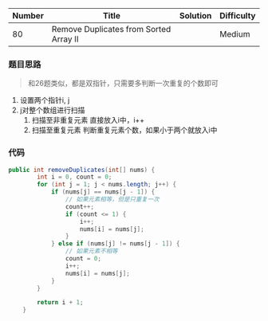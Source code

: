 | Number | Title | Solution | Difficulty |
|  ----  | ----  |   ----   |    ----    |
|  80 | Remove Duplicates from Sorted Array II  |          |   Medium        |


### 题目思路

> 和26题类似，都是双指针，只需要多判断一次重复的个数即可

1. 设置两个指针i, j
2. j对整个数组进行扫描
    1. 扫描至非重复元素
        直接放入i中，i++
    2. 扫描至重复元素
        判断重复元素个数，如果小于两个就放入i中

### 代码

```java
public int removeDuplicates(int[] nums) {
        int i = 0, count = 0;
        for (int j = 1; j < nums.length; j++) {
            if (nums[j] == nums[j - 1]) {
                // 如果元素相等，但是只重复一次
                count++;
                if (count <= 1) {
                    i++;
                    nums[i] = nums[j];
                }
            } else if (nums[j] != nums[j - 1]) {
                // 如果元素不相等
                count = 0;
                i++;
                nums[i] = nums[j];
            }
        }

        return i + 1;
    }
```